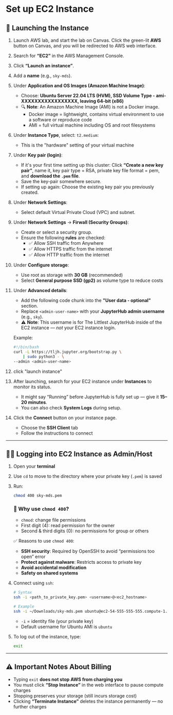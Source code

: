 # Set up EC2 Instance

## 🚀 Launching the Instance

1. Launch AWS lab, and start the lab on Canvas. Click the green-lit **AWS** button on Canvas, and you will be redirected to AWS web interface.
2. Search for **“EC2”** in the AWS Management Console.
3. Click **“Launch an instance”**.
4. Add a **name** (e.g., `sky-mds`).
5. Under **Application and OS Images (Amazon Machine Image)**:
   - Choose: **Ubuntu Server 22.04 LTS (HVM), SSD Volume Type - ami-XXXXXXXXXXXXXXXXX, leaving 64-bit (x86)**
   - 🔍 **Note**: An Amazon Machine Image (AMI) is not a Docker image.  
     - Docker image = lightweight, contains virtual environment to use a software or reproduce code
     - AMI = full virtual machine including OS and root filesystems

6. Under **Instance Type**, select: `t2.medium`:

    - This is the "hardware" setting of your virtual machine

7. Under **Key pair (login)**:
   - If it's your first time setting up this cluster: Click **“Create a new key pair”**, name it, key pair type = RSA, private key file format = pem, and **download the `.pem` file**.
   - Save the key-pair somewhere secure.
   - If setting up again: Choose the existing key pair you previously created.

8. Under **Network Settings**:
   - Select default Virtual Private Cloud (VPC) and subnet.

9. Under **Network Settings** → **Firwall (Security Groups)**:
   - Create or select a security group.
   - Ensure the following **rules** are checked:
     - ✅ Allow SSH traffic from Anywhere
     - ✅ Allow HTTPS traffic from the internet
     - ✅ Allow HTTP traffic from the internet

10. Under **Configure storage**:
    - Use root as storage with **30 GB** (recommended)
    - Select **General purpose SSD (gp2)** as volume type to reduce costs

11. Under **Advanced details**:
    - Add the following code chunk into the **"User data - optional"** section.
    - Replace `<admin-user-name>` with your **JupyterHub admin username** (e.g., `sky`).
    - ⚠️ **Note**: This username is for The Littlest JupyterHub inside of the EC2 instance — *not* your EC2 instance login.

    Example:
    ```bash
    #!/bin/bash
    curl -L https://tljh.jupyter.org/bootstrap.py \
        | sudo python3 - \
    --admin <admin-user-name>
    ```

12. click "launch instance"
13. After launching, search for your EC2 instance under **Instances** to monitor its status.
    - It might say “Running” before JupyterHub is fully set up — give it **15–20 minutes**.
    - You can also check **System Logs** during setup.

14. Click the **Connect** button on your instance page.
    - Choose the **SSH Client** tab
    - Follow the instructions to connect

---

## 🧑‍💻 Logging into EC2 Instance as Admin/Host

1. Open your **terminal**
2. Use `cd` to move to the directory where your private key (`.pem`) is saved
3. Run:
    ```bash
    chmod 400 sky-mds.pem
    ```

    ### 🔐 Why use `chmod 400`?

    - `chmod`: change file permissions
    - First digit (4): read permission for the owner
    - Second & third digits (0): no permissions for group or others

    ✅ Reasons to use `chmod 400`:
    - **SSH security**: Required by OpenSSH to avoid “permissions too open” error
    - **Protect against malware**: Restricts access to private key
    - **Avoid accidental modification**
    - **Safety on shared systems**

4. Connect using `ssh`:

    ```bash
    # Syntax
    ssh -i <path_to_private_key.pem> <username>@<ec2_hostname>

    # Example
    ssh -i ~/Downloads/sky-mds.pem ubuntu@ec2-54-555-555-555.compute-1.amazonaws.com
    ```

    - `-i` = identity file (your private key)
    - Default username for Ubuntu AMI is `ubuntu`

5. To log out of the instance, type:
    ```bash
    exit
    ```

---

## ⚠️ Important Notes About Billing

- Typing `exit` **does not stop AWS from charging you**
- You must click **“Stop Instance”** in the web interface to pause compute charges
- Stopping preserves your storage (still incurs storage cost)
- Clicking **“Terminate Instance”** deletes the instance permanently — no further charges
